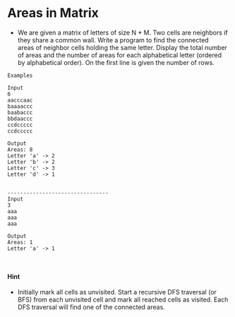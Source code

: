 # Areas in Matrix
* We are given a matrix of letters of size N * M. Two cells are neighbors if they share a common wall. Write a program to find the connected areas of neighbor cells holding the same letter. Display the total number of areas and the number of areas for each alphabetical letter (ordered by alphabetical order).
  On the first line is given the number of rows.
``` 
Examples

Input
6
aacccaac
baaaaccc
baabaccc
bbdaaccc
ccdccccc
ccdccccc

Output
Areas: 8
Letter 'a' -> 2
Letter 'b' -> 2
Letter 'c' -> 3
Letter 'd' -> 1


--------------------------------
Input
3
aaa
aaa
aaa

Output
Areas: 1
Letter 'a' -> 1

    
```
#### Hint
* Initially mark all cells as unvisited. Start a recursive DFS traversal (or BFS) from each unvisited cell and mark all reached cells as visited. Each DFS traversal will find one of the connected areas.